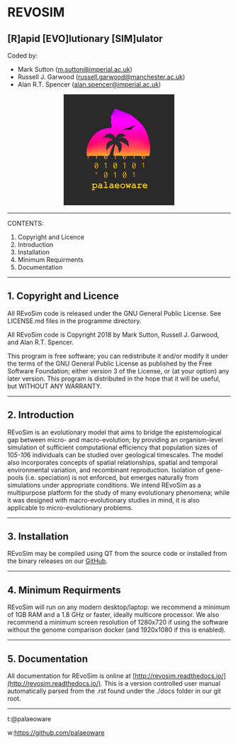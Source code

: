 # REVOSIM
## [R]apid [EVO]lutionary [SIM]ulator
 
Coded by:
 - Mark Sutton (m.sutton@imperial.ac.uk)
 - Russell J. Garwood (russell.garwood@manchester.ac.uk)
 - Alan R.T. Spencer (alan.spencer@imperial.ac.uk)

<p align="center">
  <img width="250" height="250" src="./resources/palaeoware_logo_square.png">
</p>

_____

CONTENTS:

1. Copyright and Licence
2. Introduction
3. Installation
4. Minimum Requirments
5. Documentation

_____

## 1. Copyright and Licence

All REvoSim code is released under the GNU General Public License. See LICENSE.md files in the programme directory.

All REvoSim code is Copyright 2018 by Mark Sutton, Russell J. Garwood, and Alan R.T. Spencer.

This program is free software; you can redistribute it and/or modify it under the terms of the GNU General Public License as published by the Free Software Foundation; either version 3 of the License, or (at your option) any later version. This program is distributed in the hope that it will be useful, but WITHOUT ANY WARRANTY.

_____

## 2. Introduction

REvoSim is an evolutionary model that aims to bridge the epistemological gap between micro- and macro-evolution; by providing an organism-level simulation of sufficient computational efficiency that population sizes of 10*5-10*6 individuals can be studied over geological timescales. The model also incorporates concepts of spatial relationships, spatial and temporal environmental variation, and recombinant reproduction. Isolation of gene-pools (i.e. speciation) is not enforced, but emerges naturally from simulations under appropriate conditions. We intend REvoSim as a multipurpose platform for the study of many evolutionary phenomena; while it was designed with macro-evolutionary studies in mind, it is also applicable to micro-evolutionary problems.

_____

## 3. Installation

REvoSim may be compiled using QT from the source code or installed from the binary releases on our [GitHub](https://github.com/palaeoware).

_____

## 4. Minimum Requirments

REvoSim will run on any modern desktop/laptop: we recommend a minimum of 1GB RAM and a 1.8 GHz or faster, ideally multicore processor. We also recommend a minimum screen resolution of 1280x720 if using the software without the genome comparison docker (and 1920x1080 if this is enabled).

_____

## 5. Documentation

All documentation for REvoSim is online at [http://revosim.readthedocs.io/](http://revosim.readthedocs.io/). This is a version controlled user manual automatically parsed from the .rst found under the ./docs folder in our git root.

_____

t:@palaeoware

w:https://github.com/palaeoware
